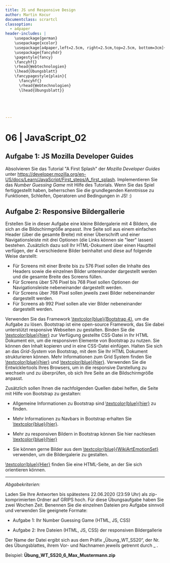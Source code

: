 ```yaml
---
title: JS und Responsive Design
author: Martin Kocur
documentclass: scrartcl
classoption:
  - a4paper
header-includes: |
    \usepackage{german} 
	\usepackage{xcolor}
    \usepackage[a4paper,left=2.5cm, right=2.5cm,top=2.5cm, bottom=3cm]{geometry}
    \usepackage{fancyhdr}
    \pagestyle{fancy}
    \fancyhf{}
    \rhead{Webtechnologien}
    \lhead{Übungsblatt}
    \fancypagestyle{plain}{
      \fancyhf{}
      \rhead{Webtechnologien}
      \lhead{Übungsblatt}}





---
```



# 06 | JavaScript_02

## Aufgabe 1: JS Mozilla Developer Guides

Absolvieren Sie das Tutorial "A First Splash" der _Mozilla Developer Guides_ unter https://developer.mozilla.org/en-US/docs/Learn/JavaScript/First_steps/A_first_splash. Implementieren Sie das  _Number Guessing Game_ mit Hilfe des Tutorials.  Wenn Sie das Spiel fertiggestellt haben, beherrschen Sie die grundlegenden Kenntnisse zu Funktionen, Schleifen, Operatoren und Bedingungen in JS! :)

## Aufgabe 2: Responsive Bildergallerie

Erstellen Sie in dieser Aufgabe eine kleine Bildergalerie mit 4 Bildern, die sich an die Bildschirmgröße anpasst.  Ihre Seite soll aus einem einfachen Header (über die gesamte Breite) mit einer Überschrift und einer Navigationsleiste mit drei Optionen (die Links können sie "leer" lassen) bestehen. Zusätzlich dazu soll Ihr HTML-Dokument über einen Hauptteil verfügen, der 4 verschiedene Bilder beinhaltet und diese auf folgende Weise darstellt:

- Für Screens mit einer Breite bis zu 576 Pixel sollen die Inhalte des Headers sowie die einzelnen Bilder untereinander dargestellt werden und die gesamte Breite des Screens füllen.
-  Für Screens über 576 Pixel bis 768 Pixel sollen Optionen der Navigationsleiste nebeneinander dargestellt werden.
-  Für Screens über 768 Pixel sollen jeweils zwei Bilder nebeneinander dargestellt werden.
-  Für Screens ab 992 Pixel  sollen alle vier Bilder nebeneinander dargestellt werden.

Verwenden Sie das Framework [\textcolor{blue}{Bootstrap 4}](https://getbootstrap.com/docs/4.5/getting-started/introduction/), um die Aufgabe zu lösen. Bootstrap ist eine open-source Framework, das Sie dabei unterstützt responsive Webseiten zu gestalten. Binden Sie die   [\textcolor{blue}{hier}](https://homepages.uni-regensburg.de/~kom13409/WTSS2020/U06/bootstrap.min.css) zur Verfügung gestellte CSS-Datei in Ihr HTML Dokument ein, um die responsiven Elemente von Bootstrap zu nutzen. Sie können den Inhalt kopieren und in eine CSS-Datei einfügen. Halten Sie sich an das _Grid-System_ von Bootstrap, mit dem Sie  Ihr HTML Dokument strukturieren können. Mehr Informationen zum Grid System finden Sie [\textcolor{blue}{hier}](https://getbootstrap.com/docs/4.0/layout/grid/) und [\textcolor{blue}{hier}](https://www.w3schools.com/bootstrap4/bootstrap_grid_basic.asp). Verwenden Sie die Entwicklertools Ihres Browsers, um in die responsive Darstellung zu wechseln und zu überprüfen, ob sich Ihre Seite an die Bildschirmgröße anpasst.



Zusätzlich sollen Ihnen die nachfolgenden Quellen dabei helfen, die Seite  mit Hilfe von Bootstrap zu gestalten:

- Allgemeine Informationen zu Bootstrap sind [\textcolor{blue}{hier}](https://www.w3schools.com/bootstrap4/default.asp) zu finden.

- Mehr Informationen zu Navbars in Bootstrap erhalten Sie [\textcolor{blue}{hier}](https://www.w3schools.com/bootstrap4/bootstrap_navbar.asp).
- Mehr zu responsiven Bildern in Bootstrap können Sie hier nachlesen  [\textcolor{blue}{hier}](https://getbootstrap.com/docs/4.5/content/images/)
- Sie können gerne Bilder aus dem [\textcolor{blue}{WikiArtEmotionSet}](https://docs.google.com/spreadsheets/d/19QDyny7b0CHnpotKPzwxMIK9_59uH4BZWEmqLupVPhQ/edit?usp=sharing) verwenden, um die Bildergalerie zu gestalten.



[\textcolor{blue}{Hier}](https://homepages.uni-regensburg.de/~kom13409/WTSS2020/U06/Gallery.html) finden Sie eine HTML-Seite, an der Sie sich orientieren können.



------

*Abgabekriterien:*

Laden Sie Ihre Antworten bis spätestens 22.06.2020 (23:59 Uhr) als zip-komprimierten Ordner auf GRIPS hoch.  Für diese Übungsaufgabe haben Sie zwei Wochen Zeit. Benennen Sie die einzelnen Dateien pro Aufgabe sinnvoll und verwenden Sie geeignete Formate:

- Aufgabe 1: Ihr Number Guessing Game (HTML, JS, CSS)

- Aufgabe 2: Ihre Dateien (HTML, JS, CSS) der responsiven Bildergallerie

Der Name der Datei ergibt sich aus dem Präfix „Übung_WT_SS20“, der Nr. des Übungsblattes, ihrem Vor- und Nachnamen jeweils getrennt durch _ .

 

Beispiel: **Übung_WT_SS20_6_Max_Mustermann.zip**

